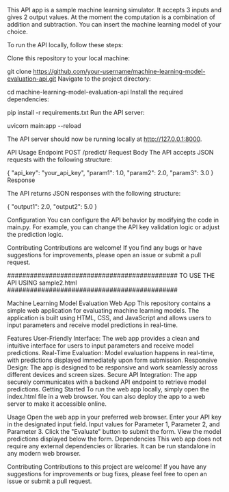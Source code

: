 This API app is a sample machine learning simulator. It accepts 3 inputs and gives 2 output values. At the moment the computation is a combination of addition and subtraction. You can insert the machine learning model of your choice.

To run the API locally, follow these steps:

Clone this repository to your local machine:

git clone https://github.com/your-username/machine-learning-model-evaluation-api.git
Navigate to the project directory:

cd machine-learning-model-evaluation-api
Install the required dependencies:

pip install -r requirements.txt
Run the API server:

uvicorn main:app --reload

The API server should now be running locally at http://127.0.0.1:8000.

API Usage
Endpoint
POST /predict/
Request Body
The API accepts JSON requests with the following structure:


{
  "api_key": "your_api_key",
  "param1": 1.0,
  "param2": 2.0,
  "param3": 3.0
}
Response

The API returns JSON responses with the following structure:

{
  "output1": 2.0,
  "output2": 5.0
}


Configuration
You can configure the API behavior by modifying the code in main.py. For example, you can change the API key validation logic or adjust the prediction logic.

Contributing
Contributions are welcome! If you find any bugs or have suggestions for improvements, please open an issue or submit a pull request.

#############################################
TO USE THE API USING sample2.html
#############################################

Machine Learning Model Evaluation Web App
This repository contains a simple web application for evaluating machine learning models. The application is built using HTML, CSS, and JavaScript and allows users to input parameters and receive model predictions in real-time.

Features
User-Friendly Interface: The web app provides a clean and intuitive interface for users to input parameters and receive model predictions.
Real-Time Evaluation: Model evaluation happens in real-time, with predictions displayed immediately upon form submission.
Responsive Design: The app is designed to be responsive and work seamlessly across different devices and screen sizes.
Secure API Integration: The app securely communicates with a backend API endpoint to retrieve model predictions.
Getting Started
To run the web app locally, simply open the index.html file in a web browser. You can also deploy the app to a web server to make it accessible online.

Usage
Open the web app in your preferred web browser.
Enter your API key in the designated input field.
Input values for Parameter 1, Parameter 2, and Parameter 3.
Click the "Evaluate" button to submit the form.
View the model predictions displayed below the form.
Dependencies
This web app does not require any external dependencies or libraries. It can be run standalone in any modern web browser.

Contributing
Contributions to this project are welcome! If you have any suggestions for improvements or bug fixes, please feel free to open an issue or submit a pull request.

